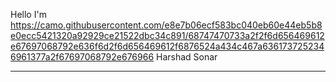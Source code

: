 Hello I'm https://camo.githubusercontent.com/e8e7b06ecf583bc040eb60e44eb5b8e0ecc5421320a92929ce21522dbc34c891/68747470733a2f2f6d656469612e67697068792e636f6d2f6d656469612f6876524a434c467a6361737252346961377a2f67697068792e676966
Harshad Sonar
<hr>
<!--
**Harshadsonar/Harshadsonar** is a ✨ _special_ ✨ repository because its `README.md` (this file) appears on your GitHub profile.

Here are some ideas to get you started:

- 🔭 I’m currently working on ...
- 🌱 I’m currently learning ...
- 👯 I’m looking to collaborate on ...
- 🤔 I’m looking for help with ...
- 💬 Ask me about ...
- 📫 How to reach me: ...
- 😄 Pronouns: ...
- ⚡ Fun fact: ...
-->
[![Typing SVG](https://readme-typing-svg.demolab.com?font=Fira+Code&pause=1000&color=FFB02D&width=435&lines=Hola%2C+%F0%9F%91%8B+I'm++Harshad+Sonar%F0%9F%98%8A;I'm+a+Frontend+Developer+%F0%9F%91%A8%E2%80%8D%F0%9F%92%BB)](https://git.io/typing-svg)
[![GitHub Streak](https://streak-stats.demolab.com?user=Harshadsonar&theme=tokyonight)](https://git.io/streak-stats)

